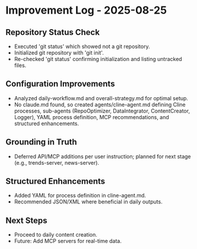 # Improvement Log - 2025-08-25

## Repository Status Check
- Executed 'git status' which showed not a git repository.
- Initialized git repository with 'git init'.
- Re-checked 'git status' confirming initialization and listing untracked files.

## Configuration Improvements
- Analyzed daily-workflow.md and overall-strategy.md for optimal setup.
- No claude.md found, so created agents/cline-agent.md defining Cline processes, sub-agents (RepoOptimizer, DataIntegrator, ContentCreator, Logger), YAML process definition, MCP recommendations, and structured enhancements.

## Grounding in Truth
- Deferred API/MCP additions per user instruction; planned for next stage (e.g., trends-server, news-server).

## Structured Enhancements
- Added YAML for process definition in cline-agent.md.
- Recommended JSON/XML where beneficial in daily outputs.

## Next Steps
- Proceed to daily content creation.
- Future: Add MCP servers for real-time data.
